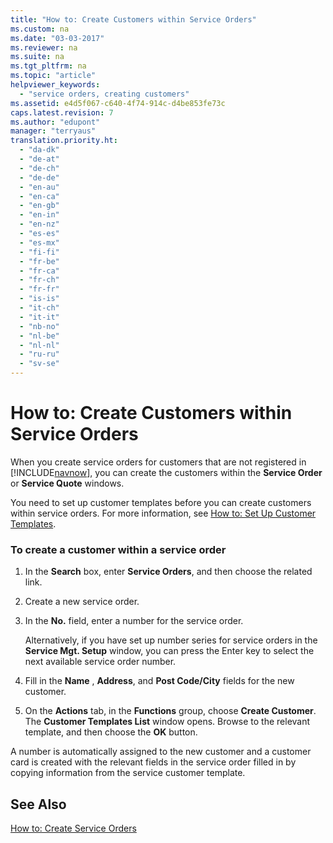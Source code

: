 ```yaml
---
title: "How to: Create Customers within Service Orders"
ms.custom: na
ms.date: "03-03-2017"
ms.reviewer: na
ms.suite: na
ms.tgt_pltfrm: na
ms.topic: "article"
helpviewer_keywords: 
  - "service orders, creating customers"
ms.assetid: e4d5f067-c640-4f74-914c-d4be853fe73c
caps.latest.revision: 7
ms.author: "edupont"
manager: "terryaus"
translation.priority.ht: 
  - "da-dk"
  - "de-at"
  - "de-ch"
  - "de-de"
  - "en-au"
  - "en-ca"
  - "en-gb"
  - "en-in"
  - "en-nz"
  - "es-es"
  - "es-mx"
  - "fi-fi"
  - "fr-be"
  - "fr-ca"
  - "fr-ch"
  - "fr-fr"
  - "is-is"
  - "it-ch"
  - "it-it"
  - "nb-no"
  - "nl-be"
  - "nl-nl"
  - "ru-ru"
  - "sv-se"
---
```

# How to: Create Customers within Service Orders
When you create service orders for customers that are not registered in [!INCLUDE[navnow](../ApplicationDesign/includes/navnow_md.md)], you can create the customers within the **Service Order** or **Service Quote** windows.  
  
 You need to set up customer templates before you can create customers within service orders. For more information, see [How to: Set Up Customer Templates](../Service/how-to-set-up-customer-templates.md).  
  
### To create a customer within a service order  
  
1.  In the **Search** box, enter **Service Orders**, and then choose the related link.  
  
2.  Create a new service order.  
  
3.  In the **No.** field, enter a number for the service order.  
  
     Alternatively, if you have set up number series for service orders in the **Service Mgt. Setup** window, you can press the Enter key to select the next available service order number.  
  
4.  Fill in the **Name** , **Address**, and **Post Code\/City** fields for the new customer.  
  
5.  On the **Actions** tab, in the **Functions** group, choose **Create Customer**. The **Customer Templates List** window opens. Browse to the relevant template, and then choose the **OK** button.  
  
 A number is automatically assigned to the new customer and a customer card is created with the relevant fields in the service order filled in by copying information from the service customer template.  
  
## See Also  
 [How to: Create Service Orders](../Service/how-to-create-service-orders.md)